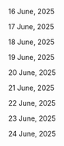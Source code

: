 16 June, 2025

17 June, 2025

18 June, 2025

19 June, 2025

20 June, 2025

21 June, 2025

22 June, 2025

23 June, 2025

24 June, 2025